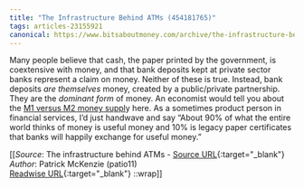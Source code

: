 ```yaml
---
title: "The Infrastructure Behind ATMs (454181765)"
tags: articles-23155921
canonical: https://www.bitsaboutmoney.com/archive/the-infrastructure-behind-atms/
---
```


Many people believe that cash, the paper printed by the government, is coextensive with money, and that bank deposits kept at private sector banks represent a claim on money. Neither of these is true. Instead, bank deposits *are themselves* money, created by a public/private partnership. They are the *dominant form* of money. An economist would tell you about the [M1 versus M2 money suppl](https://pressbooks-dev.oer.hawaii.edu/principlesofeconomics/chapter/27-2-measuring-money-currency-m1-and-m2/)y here. As a sometimes product person in financial services, I’d just handwave and say “About 90% of what the entire world thinks of money is useful money and 10% is legacy paper certificates that banks will happily exchange for useful money.”


[[_Source_: The infrastructure behind ATMs - [Source URL](https://www.bitsaboutmoney.com/archive/the-infrastructure-behind-atms/){:target="_blank"}<br>
_Author_: Patrick McKenzie (patio11)<br>
[Readwise URL](https://readwise.io/open/454181765){:target="_blank"}
::wrap]]